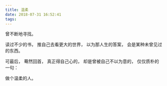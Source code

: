 ```yaml
---
title: 温柔
date: 2018-07-31 16:52:41
tags:
---
```



曾不断地寻找。


读过不少的书，
推自己去看更大的世界，
以为那人生的答案，
会是某种未曾见过的东西。


可最后，
蓦然回首，
真正得自己心的，
却是曾被自己不以为意的，
仅仅质朴的一句：


做个温柔的人。
